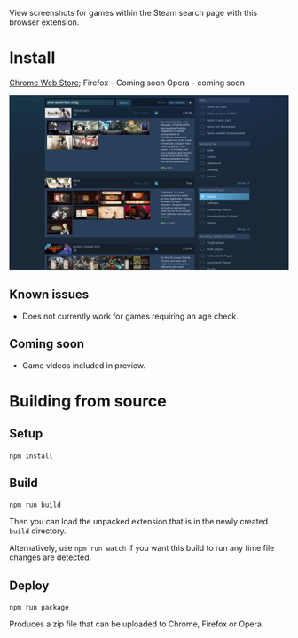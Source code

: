 View screenshots for games within the Steam search page with this browser extension.

# Install

[Chrome Web Store](https://chrome.google.com/webstore/developer/edit/nlhhngcbflcbkhnljkcmagnfkeinngnh);
Firefox - Coming soon
Opera - coming soon

![screenshot](/examples/screenshot.png?raw=true)

## Known issues

- Does not currently work for games requiring an age check.


## Coming soon

- Game videos included in preview.


# Building from source

## Setup

`npm install`

## Build

`npm run build`

Then you can load the unpacked extension that is in the newly created `build` directory.

Alternatively, use `npm run watch` if you want this build to run any time file changes are detected.

## Deploy

`npm run package`

Produces a zip file that can be uploaded to Chrome, Firefox or Opera.